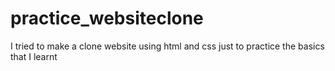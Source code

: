 # practice_websiteclone
I tried to make a clone website using html and css just to practice the basics that I learnt
